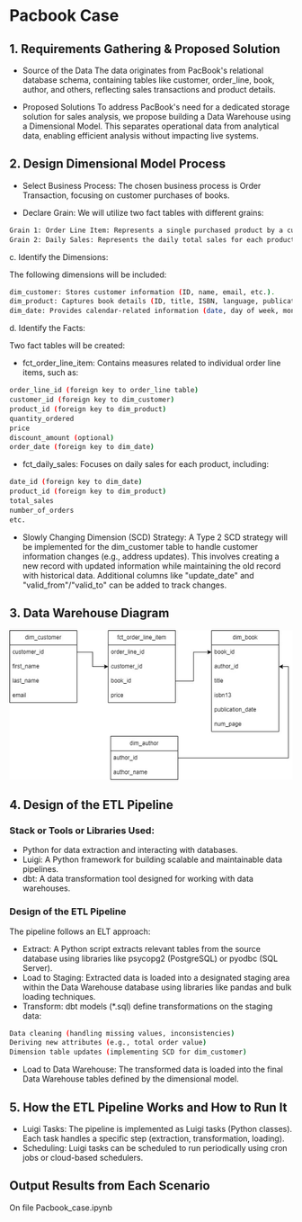 
# Pacbook Case




## 1. Requirements Gathering & Proposed Solution

- Source of the Data
The data originates from PacBook's relational database schema, containing tables like customer, order_line, book, author, and others, reflecting sales transactions and product details.

- Proposed Solutions
To address PacBook's need for a dedicated storage solution for sales analysis, we propose building a Data Warehouse using a Dimensional Model. This separates operational data from analytical data, enabling efficient analysis without impacting live systems.

## 2. Design Dimensional Model Process

- Select Business Process:
The chosen business process is Order Transaction, focusing on customer purchases of books.

- Declare Grain:
We will utilize two fact tables with different grains:
```bash
Grain 1: Order Line Item: Represents a single purchased product by a customer (granular).
Grain 2: Daily Sales: Represents the daily total sales for each product across all orders (less granular).
```

c. Identify the Dimensions:

The following dimensions will be included:
```bash
dim_customer: Stores customer information (ID, name, email, etc.).
dim_product: Captures book details (ID, title, ISBN, language, publication date, author information, publisher information, etc.).
dim_date: Provides calendar-related information (date, day of week, month, year, etc.).
```
d. Identify the Facts:

Two fact tables will be created:
- fct_order_line_item: Contains measures related to individual order line items, such as:
```bash
order_line_id (foreign key to order_line table)
customer_id (foreign key to dim_customer)
product_id (foreign key to dim_product)
quantity_ordered
price
discount_amount (optional)
order_date (foreign key to dim_date)
```
- fct_daily_sales: Focuses on daily sales for each product, including:
```bash
date_id (foreign key to dim_date)
product_id (foreign key to dim_product)
total_sales
number_of_orders
etc.
```
- Slowly Changing Dimension (SCD) Strategy:
A Type 2 SCD strategy will be implemented for the dim_customer table to handle customer information changes (e.g., address updates). This involves creating a new record with updated information while maintaining the old record with historical data. Additional columns like "update_date" and "valid_from"/"valid_to" can be added to track changes.

## 3. Data Warehouse Diagram
![App Screenshot](https://github.com/bhumyamka/pacbook_case/blob/main/Diagram.jpg?raw=true)

## 4. Design of the ETL Pipeline
### Stack or Tools or Libraries Used:
- Python for data extraction and interacting with databases.
- Luigi: A Python framework for building scalable and maintainable data pipelines.
- dbt: A data transformation tool designed for working with data warehouses.

### Design of the ETL Pipeline
The pipeline follows an ELT approach:
- Extract: A Python script extracts relevant tables from the source database using libraries like psycopg2 (PostgreSQL) or pyodbc (SQL Server).
- Load to Staging: Extracted data is loaded into a designated staging area within the Data Warehouse database using libraries like pandas and bulk loading techniques.
- Transform: dbt models (*.sql) define transformations on the staging data:
```bash
Data cleaning (handling missing values, inconsistencies)
Deriving new attributes (e.g., total order value)
Dimension table updates (implementing SCD for dim_customer)
```
- Load to Data Warehouse: The transformed data is loaded into the final Data Warehouse tables defined by the dimensional model.

## 5. How the ETL Pipeline Works and How to Run It
- Luigi Tasks: The pipeline is implemented as Luigi tasks (Python classes). Each task handles a specific step (extraction, transformation, loading).
- Scheduling: Luigi tasks can be scheduled to run periodically using cron jobs or cloud-based schedulers.

## Output Results from Each Scenario

On file Pacbook_case.ipynb

